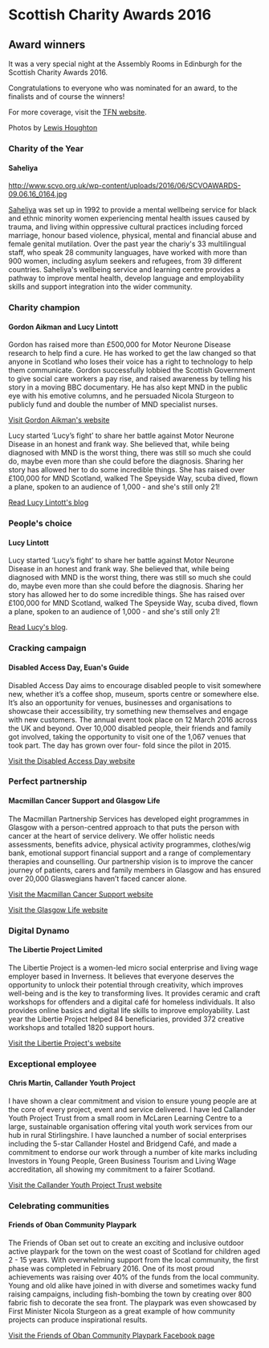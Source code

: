 # Scottish Charity Awards 2016 

## Award winners

It was a very special night at the Assembly Rooms in Edinburgh for the Scottish Charity Awards 2016.

Congratulations to everyone who was nominated for an award, to the finalists and of course the winners!

For more coverage, visit the [TFN website](http://thirdforcenews.org.uk/tfn-news/exclusive-gordon-aikman-and-lucy-lintott-share-charity-champion-award).

Photos by [Lewis Houghton](http://lewspics.com/)

### Charity of the Year

#### Saheliya

http://www.scvo.org.uk/wp-content/uploads/2016/06/SCVOAWARDS-09.06.16_0164.jpg

[Saheliya](http://www.saheliya.co.uk/) was set up in 1992 to provide a mental wellbeing service for black and ethnic minority women experiencing mental health issues caused by trauma, and living within oppressive cultural practices including forced marriage, honour based violence, physical, mental and financial abuse and female genital mutilation. Over the past year the chariy's 33 multilingual staff, who speak 28 community languages, have worked with more than 900 women, including asylum seekers and refugees, from 39 different countries. Saheliya's wellbeing service and learning centre provides a pathway to improve mental health, develop language and employability skills and support integration into the wider community.

### Charity champion

#### Gordon Aikman and Lucy Lintott

Gordon has raised more than £500,000 for Motor Neurone Disease research to help find a cure. He has worked to get the law changed so that anyone in Scotland who loses their voice has a right to technology to help them communicate. Gordon successfully lobbied the Scottish Government to give social care workers a pay rise, and raised awareness by telling his story in a moving BBC documentary. He has also kept MND in the public eye with his emotive columns, and he persuaded Nicola Sturgeon to publicly fund and double the number of MND specialist nurses.

[Visit Gordon Aikman's website](http://gordonsfightback.com/)

Lucy started ‘Lucy’s fight’ to share her battle against Motor Neurone Disease in an honest and frank way. She believed that, while being diagnosed with MND is the worst thing, there was still so much she could do, maybe even more than she could before the diagnosis. Sharing her story has allowed her to do some incredible things. She has raised over £100,000 for MND Scotland, walked The Speyside Way, scuba dived, flown a plane, spoken to an audience of 1,000 - and she's still only 21!

[Read Lucy Lintott's blog](http://www.lucysfight.com/) 

### People's choice

#### Lucy Lintott

Lucy started ‘Lucy’s fight’ to share her battle against Motor Neurone Disease in an honest and frank way. She believed that, while being diagnosed with MND is the worst thing, there was still so much she could do, maybe even more than she could before the diagnosis. Sharing her story has allowed her to do some incredible things. She has raised over £100,000 for MND Scotland, walked The Speyside Way, scuba dived, flown a plane, spoken to an audience of 1,000 - and she's still only 21!

[Read Lucy's blog](http://www.lucysfight.com/).

### Cracking campaign

#### Disabled Access Day, Euan's Guide

Disabled Access Day aims to encourage disabled people to visit somewhere new, whether it’s a coffee shop, museum, sports centre or somewhere else. It’s also an opportunity for venues, businesses and organisations to showcase their accessibility, try something new themselves and engage with new customers. The annual event took place on 12 March 2016 across the UK and beyond. Over 10,000 disabled people, their friends and family got involved, taking the opportunity to visit one of the 1,067 venues that took part. The day has grown over four- fold since the pilot in 2015.

[Visit the Disabled Access Day website](http://www.disabledaccessday.com/about/euans-guide/)

### Perfect partnership

#### Macmillan Cancer Support and Glasgow Life

The Macmillan Partnership Services has developed eight programmes in Glasgow with a person-centred approach to that puts the person with cancer at the heart of service delivery. We offer holistic needs assessments, benefits advice, physical activity programmes, clothes/wig bank, emotional support financial support and a range of complementary therapies and counselling. Our partnership vision is to improve the cancer journey of patients, carers and family members in Glasgow and has ensured over 20,000 Glaswegians haven’t faced cancer alone.

[Visit the Macmillan Cancer Support website](http://www.scvo.org.uk/scottish-charity-awards-2016-winners/www.macmillan.org.uk)

[Visit the Glasgow Life website](http://www.scvo.org.uk/scottish-charity-awards-2016-winners/www.glasgowlife.org.uk)

### Digital Dynamo

#### The Libertie Project Limited

The Libertie Project is a women-led micro social enterprise and living wage employer based in Inverness. It believes that everyone deserves the opportunity to unlock their potential through creativity, which improves well-being and is the key to transforming lives. It provides ceramic and craft workshops for offenders and a digital café for homeless individuals. It also provides online basics and digital life skills to improve employability. Last year the Libertie Project helped 84 beneficiaries, provided 372 creative workshops and totalled 1820 support hours.

[Visit the Libertie Project's website](http://www.libertie.biz/news.asp)

### Exceptional employee

#### Chris Martin, Callander Youth Project

I have shown a clear commitment and vision to ensure young people are at the core of every project, event and service delivered. I have led Callander Youth Project Trust from a small room in McLaren Learning Centre to a large, sustainable organisation offering vital youth work services from our hub in rural Stirlingshire. I have launched a number of social enterprises including the 5-star Callander Hostel and Bridgend Café, and made a commitment to endorse our work through a number of kite marks including Investors in Young People, Green Business Tourism and Living Wage accreditation, all showing my commitment to a fairer Scotland.

[Visit the Callander Youth Project Trust website](http://callanderyouthproject.co.uk/)

### Celebrating communities

#### Friends of Oban Community Playpark

The Friends of Oban set out to create an exciting and inclusive outdoor active playpark for the town on the west coast of Scotland for children aged 2 - 15 years. With overwhelming support from the local community, the first phase was completed in February 2016. One of its most proud achievements was raising over 40% of the funds from the local community. Young and old alike have joined in with diverse and sometimes wacky fund raising campaigns, including fish-bombing the town by creating over 800 fabric fish to decorate the sea front. The playpark was even showcased by First Minister Nicola Sturgeon as a great example of how community projects can produce inspirational results.

[Visit the Friends of Oban Community Playpark Facebook page](https://www.facebook.com/ObanCommunityPlaypark/) 
